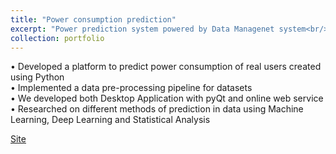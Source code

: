 ```yaml
---
title: "Power consumption prediction"
excerpt: "Power prediction system powered by Data Managenet system<br/> <br/> <img src='/images/prediction-porfolio.png'>"
collection: portfolio
---
```

• Developed a platform to predict power consumption of real users created using Python<br/>
• Implemented a data pre-processing pipeline for datasets<br/>
• We developed both Desktop Application with pyQt and online web service<br/>
• Researched on different methods of prediction in data using Machine Learning, Deep Learning and Statistical Analysis<br/>

[Site](http://5.160.40.30:8090/)